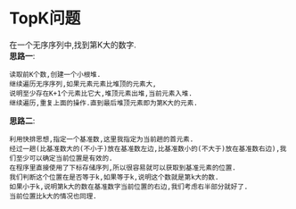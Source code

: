 # TopK问题
在一个无序序列中,找到第K大的数字.  
**思路一**:  
```
读取前K个数,创建一个小根堆.
继续遍历无序序列,如果元素元素比堆顶的元素大,
说明至少存在K+1个元素比它大,堆顶元素出堆,当前元素入堆.
继续遍历,重复上面的操作.直到最后堆顶元素即为第K大的元素.  
```
**思路二**:  
```
利用快排思想,指定一个基准数,这里我指定为当前趟的首元素.
经过一趟(比基准数大的(不小于)放在基准数左边,比基准数小的(不大于)放在基准数右边),我们至少可以确定当前位置是有效的.
在程序里直接使用了下标存储序列,所以很容易就可以获取到基准元素的位置.
我们判断这个位置在是否等于k,如果等于k,说明这个数就是第k大的数.
如果小于k,说明第k大的数在基准数字当前位置的右边,我们考虑右半部分就好了.
当前位置比k大的情况也同理.  
```
